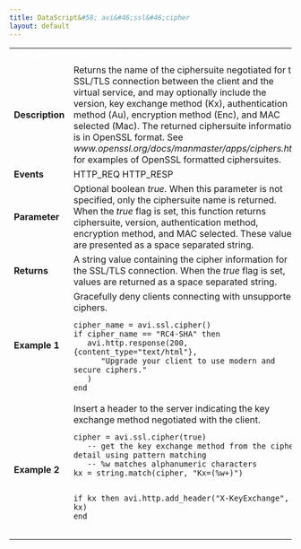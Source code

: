 ```yaml
---
title: DataScript&#58; avi&#46;ssl&#46;cipher
layout: default
---
```

<table class="table table-hover table table-bordered table-hover">  
<tbody>        
<tr>   
<td><font size="3" color="white"><strong>Function</strong></font></td>
<td><font color="white"><b>avi.ssl.cipher( [true] )</b></font></td>
</tr>
<tr>   
<td><font size="3"><strong>Description</strong></font></td>
<td>Returns the name of the ciphersuite negotiated for the SSL/TLS connection between the client and the virtual service, and may optionally include the version, key exchange method (Kx), authentication method (Au), encryption method (Enc), and MAC selected (Mac). The returned ciphersuite information is in OpenSSL format. See <em>www.openssl.org/docs/manmaster/apps/ciphers.html</em> for examples of OpenSSL formatted ciphersuites.</td>
</tr>
<tr>   
<td><font size="3"><strong>Events</strong></font></td>
<td>HTTP_REQ HTTP_RESP</td>
</tr>
<tr>   
<td><font size="3"><strong>Parameter</strong></font></td>
<td>Optional boolean <em>true</em>. When this parameter is not specified, only the ciphersuite name is returned. When the <em>true</em> flag is set, this function returns ciphersuite, version, authentication method, encryption method, and MAC selected. These values are presented as a space separated string.</td>
</tr>
<tr>   
<td><font size="3"><strong>Returns</strong></font></td>
<td>A string value containing the cipher information for the SSL/TLS connection. When the <em>true</em> flag is set, values are returned as a space separated string.</td>
</tr>
<tr>   
<td><font size="3"><strong>Example 1</strong></font></td>
<td>Gracefully deny clients connecting with unsupported ciphers.<br> 
<!-- Crayon Syntax Highlighter v2.7.1 --> <pre><code class="language-lua">cipher_name = avi.ssl.cipher() 
if cipher_name == "RC4-SHA" then
   avi.http.response(200, {content_type="text/html"}, 
      "Upgrade your client to use modern and secure ciphers."
   )
end</code></pre> 
<!-- [Format Time: 0.0020 seconds] --></td>
</tr>
<tr>   
<td><font size="3"><strong>Example 2</strong></font></td>
<td>Insert a header to the server indicating the key exchange method negotiated with the client.<br> 
<!-- Crayon Syntax Highlighter v2.7.1 --> <pre><code class="language-lua">cipher = avi.ssl.cipher(true)
   ­­-- get the key exchange method from the cipher detail using pattern matching
   ­­-- %w matches alphanumeric characters
kx = string.match(cipher, "Kx=(%w+)")

if kx then
   avi.http.add_header("X-­KeyExchange", kx)
end</code></pre> 
<!-- [Format Time: 0.0023 seconds] --></td>
</tr>
</tbody>
</table> 